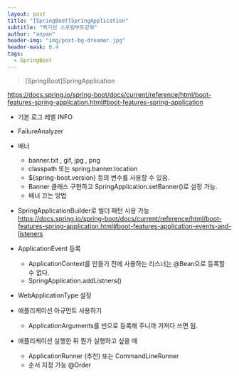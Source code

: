 ```yaml
---
layout: post
title: "[SpringBoot]SpringApplication"
subtitle: "백기선 스프링부트강좌"
author: "anpan"
header-img: "img/post-bg-dreamer.jpg"
header-mask: 0.4
tags:
  - SpringBoot
---
```


> [SpringBoot]SpringApplication

https://docs.spring.io/spring-boot/docs/current/reference/html/boot-features-spring-application.html#boot-features-spring-application

* 기본 로그 레벨 INFO
* FailureAnalyzer
* 배너
    * banner.txt , gif, jpg , png
    * classpath 또는 spring.banner.location
    * ${spring-boot.version} 등의 변수를 사용할 수 있음.
    * Banner 클래스 구현하고 SpringApplication.setBanner()로 설정 가능.
    * 배너 끄는 방법
* SpringApplicationBuilder로 빌더 패턴 사용 가능
https://docs.spring.io/spring-boot/docs/current/reference/html/boot-features-spring-application.html#boot-features-application-events-and-listeners

* ApplicationEvent 등록
    * ApplicationContext를 만들기 전에 사용하는 리스너는 @Bean으로 등록할 수 없다.
    * SpringApplication.addListners()

* WebApplicationType 설정

* 애플리케이션 아규먼트 사용하기
    * ApplicationArguments를 빈으로 등록해 주니까 가져다 쓰면 됨.

* 애플리케이션 실행한 뒤 뭔가 실행하고 싶을 때
    * ApplicationRunner (추천) 또는 CommandLineRunner    
    * 순서 지정 가능 @Order